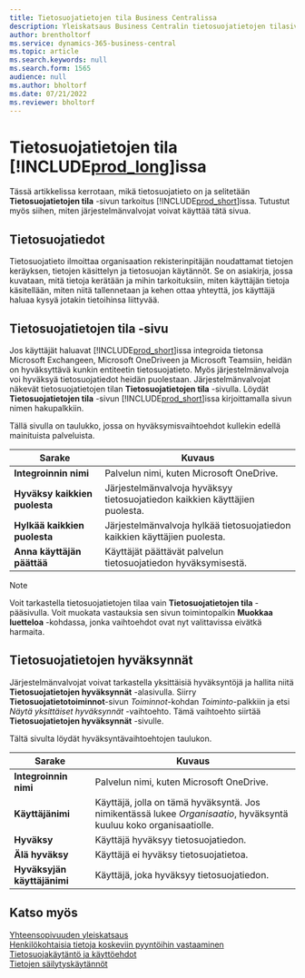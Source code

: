 ```yaml
---
title: Tietosuojatietojen tila Business Centralissa
description: Yleiskatsaus Business Centralin tietosuojatietojen tilasivusta
author: brentholtorf
ms.service: dynamics-365-business-central
ms.topic: article
ms.search.keywords: null
ms.search.form: 1565
audience: null
ms.author: bholtorf
ms.date: 07/21/2022
ms.reviewer: bholtorf
---
```


# Tietosuojatietojen tila [!INCLUDE[prod_long](includes/prod_long.md)]issa

Tässä artikkelissa kerrotaan, mikä tietosuojatieto on ja selitetään **Tietosuojatietojen tila** -sivun tarkoitus [!INCLUDE[prod_short](includes/prod_short.md)]issa. Tutustut myös siihen, miten järjestelmänvalvojat voivat käyttää tätä sivua.

## Tietosuojatiedot

Tietosuojatieto ilmoittaa organisaation rekisterinpitäjän noudattamat tietojen keräyksen, tietojen käsittelyn ja tietosuojan käytännöt. Se on asiakirja, jossa kuvataan, mitä tietoja kerätään ja mihin tarkoituksiin, miten käyttäjän tietoja käsitellään, miten niitä tallennetaan ja kehen ottaa yhteyttä, jos käyttäjä haluaa kysyä jotakin tietoihinsa liittyvää. 

## Tietosuojatietojen tila -sivu

Jos käyttäjät haluavat [!INCLUDE[prod_short](includes/prod_short.md)]issa integroida tietonsa Microsoft Exchangeen, Microsoft OneDriveen ja Microsoft Teamsiin, heidän on hyväksyttävä kunkin entiteetin tietosuojatieto. Myös järjestelmänvalvoja voi hyväksyä tietosuojatiedot heidän puolestaan. Järjestelmänvalvojat näkevät tietosuojatietojen tilan **Tietosuojatietojen tila** -sivulla. Löydät **Tietosuojatietojen tila** -sivun [!INCLUDE[prod_short](includes/prod_short.md)]issa kirjoittamalla sivun nimen hakupalkkiin.  

Tällä sivulla on taulukko, jossa on hyväksymisvaihtoehdot kullekin edellä mainituista palveluista. 

| Sarake | Kuvaus |
| ----------- | ----------- | 
| **Integroinnin nimi** | Palvelun nimi, kuten Microsoft OneDrive. |
| **Hyväksy kaikkien puolesta** | Järjestelmänvalvoja hyväksyy tietosuojatiedon kaikkien käyttäjien puolesta. |
| **Hylkää kaikkien puolesta** | Järjestelmänvalvoja hylkää tietosuojatiedon kaikkien käyttäjien puolesta. |
| **Anna käyttäjän päättää** | Käyttäjät päättävät palvelun tietosuojatiedon hyväksymisestä. |

> [!NOTE]
> Voit tarkastella tietosuojatietojen tilaa vain **Tietosuojatietojen tila** -pääsivulla. Voit muokata vastauksia sen sivun toimintopalkin **Muokkaa luetteloa** -kohdassa, jonka vaihtoehdot ovat nyt valittavissa eivätkä harmaita.

## Tietosuojatietojen hyväksynnät

Järjestelmänvalvojat voivat tarkastella yksittäisiä hyväksyntöjä ja hallita niitä **Tietosuojatietojen hyväksynnät** -alasivulla. Siirry **Tietosuojatietotoiminnot**-sivun *Toiminnot*-kohdan *Toiminto*-palkkiin ja etsi *Näytä yksittäiset hyväksynnät* -vaihtoehto. Tämä vaihtoehto siirtää **Tietosuojatietojen hyväksynnät** -sivulle.<br>

Tältä sivulta löydät hyväksyntävaihtoehtojen taulukon. 

| Sarake | Kuvaus |
| ----------- | ----------- | 
| **Integroinnin nimi** | Palvelun nimi, kuten Microsoft OneDrive. |
| **Käyttäjänimi** | Käyttäjä, jolla on tämä hyväksyntä. Jos nimikentässä lukee *Organisaatio*, hyväksyntä kuuluu koko organisaatiolle. 
| **Hyväksy** | Käyttäjä hyväksyy tietosuojatiedon. |
| **Älä hyväksy** | Käyttäjä ei hyväksy tietosuojatietoa. |
| **Hyväksyjän käyttäjänimi** | Käyttäjä, joka hyväksyy tietosuojatiedon. |

## Katso myös

[Yhteensopivuuden yleiskatsaus](/dynamics365/business-central/compliance/compliance-overview)  
[Henkilökohtaisia tietoja koskeviin pyyntöihin vastaaminen](/dynamics365/business-central/admin-responding-to-requests-about-personal-data)  
[Tietosuojakäytäntö ja käyttöehdot ](/dynamics365/business-central/dev-itpro/developer/readiness/readiness-checklist-i-privacypolicy-termsofuse)  
[Tietojen säilytyskäytännöt](/dynamics365-release-plan/2020wave2/smb/dynamics365-business-central/define-retention-policies) 
